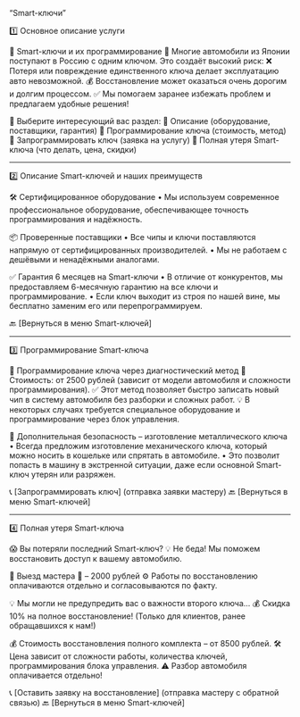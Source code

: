 “Smart-ключи”

1️⃣ Основное описание услуги

🔑 Smart-ключи и их программирование
🚗 Многие автомобили из Японии поступают в Россию с одним ключом. Это создаёт высокий риск:
❌ Потеря или повреждение единственного ключа делает эксплуатацию авто невозможной.
💰 Восстановление может оказаться очень дорогим и долгим процессом.
✅ Мы помогаем заранее избежать проблем и предлагаем удобные решения!

📌 Выберите интересующий вас раздел:
🔹 Описание (оборудование, поставщики, гарантия)
🔹 Программирование ключа (стоимость, метод)
🔹 Запрограммировать ключ (заявка на услугу)
🔹 Полная утеря Smart-ключа (что делать, цена, скидки)

---

2️⃣ Описание Smart-ключей и наших преимуществ

🛠️ Сертифицированное оборудование
 • Мы используем современное профессиональное оборудование, обеспечивающее точность программирования и надёжность.

📦 Проверенные поставщики
 • Все чипы и ключи поставляются напрямую от сертифицированных производителей.
 • Мы не работаем с дешёвыми и ненадёжными аналогами.

✅ Гарантия 6 месяцев на Smart-ключи
 • В отличие от конкурентов, мы предоставляем 6-месячную гарантию на все ключи и программирование.
 • Если ключ выходит из строя по нашей вине, мы бесплатно заменим его или перепрограммируем.



🔙 [Вернуться в меню Smart-ключей]

---

3️⃣ Программирование Smart-ключа

💾 Программирование ключа через диагностический метод
🔧 Стоимость: от 2500 рублей (зависит от модели автомобиля и сложности программирования).
✅ Этот метод позволяет быстро записать новый чип в систему автомобиля без разборки и сложных работ.
💡 В некоторых случаях требуется специальное оборудование и программирование через блок управления.

🔑 Дополнительная безопасность – изготовление металлического ключа
 • Всегда предложим изготовление механического ключа, который можно носить в кошельке или спрятать в автомобиле.
 • Это позволит попасть в машину в экстренной ситуации, даже если основной Smart-ключ утерян или разряжен.

📞 [Запрограммировать ключ] (отправка заявки мастеру)
🔙 [Вернуться в меню Smart-ключей]

---

4️⃣ Полная утеря Smart-ключа

😱 Вы потеряли последний Smart-ключ?
💡 Не беда! Мы поможем восстановить доступ к вашему автомобилю.

📌 Выезд мастера 🚗 – 2000 рублей
⚙️ Работы по восстановлению оплачиваются отдельно и согласовываются по факту.

💡 Мы могли не предупредить вас о важности второго ключа…
💰 Скидка 10% на полное восстановление!
(Только для клиентов, ранее обращавшихся к нам!)

💰 Стоимость восстановления полного комплекта – от 8500 рублей.
🛠️ Цена зависит от сложности работы, количества ключей, программирования блока управления.
⚠️ Разбор автомобиля оплачивается отдельно!

📞 [Оставить заявку на восстановление] (отправка мастеру с обратной связью)
🔙 [Вернуться в меню Smart-ключей]